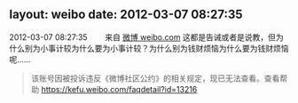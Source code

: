 layout: weibo
date: 2012-03-07 08:27:35
---
<meta name="referrer" content="no-referrer" />

2012-03-07 08:27:35  &nbsp;&nbsp;&nbsp;&nbsp;&nbsp;&nbsp; 来自 <a href="http://weibo.com/" rel="nofollow">微博 weibo.com</a>
这都是告诫或者是说教，但为什么别为小事计较为什么要为小事计较？为什么别为钱财烦恼为什么要为钱财烦恼呢……
>  该账号因被投诉违反《微博社区公约》的相关规定，现已无法查看。查看帮助 https://kefu.weibo.com/faqdetail?id=13216
